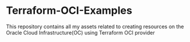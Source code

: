 # Terraform-OCI-Examples
This repository contains all my assets related to creating resources on the Oracle Cloud Infrastructure(OC) using Terraform OCI provider
